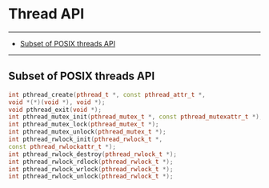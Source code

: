 <h1>Thread API</h1>


---

- [Subset of POSIX threads API](#subset-of-posix-threads-api)

---

## Subset of POSIX threads API
```c++
int pthread_create(pthread_t *, const pthread_attr_t *,
void *(*)(void *), void *);
void pthread_exit(void *);
int pthread_mutex_init(pthread_mutex_t *, const pthread_mutexattr_t *);int pthread_mutex_destroy(pthread_mutex_t *);
int pthread_mutex_lock(pthread_mutex_t *);
int pthread_mutex_unlock(pthread_mutex_t *);
int pthread_rwlock_init(pthread_rwlock_t *,
const pthread_rwlockattr_t *);
int pthread_rwlock_destroy(pthread_rwlock_t *);
int pthread_rwlock_rdlock(pthread_rwlock_t *);
int pthread_rwlock_wrlock(pthread_rwlock_t *);
int pthread_rwlock_unlock(pthread_rwlock_t *);
```

